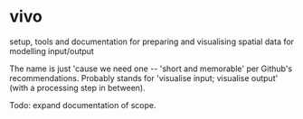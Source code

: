 vivo
====

setup, tools and documentation for preparing and visualising spatial data for modelling input/output

The name is just 'cause we need one -- 'short and memorable' per Github's recommendations. Probably stands for 'visualise input; visualise output' (with a processing step in between).

Todo: expand documentation of scope.
